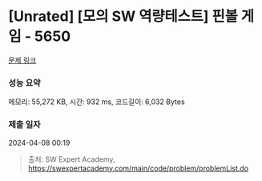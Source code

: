 # [Unrated] [모의 SW 역량테스트] 핀볼 게임 - 5650 

[문제 링크](https://swexpertacademy.com/main/code/problem/problemDetail.do?contestProbId=AWXRF8s6ezEDFAUo) 

### 성능 요약

메모리: 55,272 KB, 시간: 932 ms, 코드길이: 6,032 Bytes

### 제출 일자

2024-04-08 00:19



> 출처: SW Expert Academy, https://swexpertacademy.com/main/code/problem/problemList.do